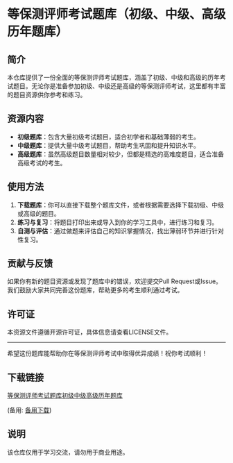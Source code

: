 # 等保测评师考试题库（初级、中级、高级历年题库）

## 简介

本仓库提供了一份全面的等保测评师考试题库，涵盖了初级、中级和高级的历年考试题目。无论你是准备参加初级、中级还是高级的等保测评师考试，这里都有丰富的题目资源供你参考和练习。

## 资源内容

- **初级题库**：包含大量初级考试题目，适合初学者和基础薄弱的考生。
- **中级题库**：提供大量中级考试题目，帮助考生巩固和提升知识水平。
- **高级题库**：虽然高级题目数量相对较少，但都是精选的高难度题目，适合准备高级考试的考生。

## 使用方法

1. **下载题库**：你可以直接下载整个题库文件，或者根据需要选择下载初级、中级或高级的题目。
2. **练习与复习**：将题目打印出来或导入到你的学习工具中，进行练习和复习。
3. **自测与评估**：通过做题来评估自己的知识掌握情况，找出薄弱环节并进行针对性复习。

## 贡献与反馈

如果你有新的题目资源或发现了题库中的错误，欢迎提交Pull Request或Issue。我们鼓励大家共同完善这份题库，帮助更多的考生顺利通过考试。

## 许可证

本资源文件遵循开源许可证，具体信息请查看LICENSE文件。

---

希望这份题库能帮助你在等保测评师考试中取得优异成绩！祝你考试顺利！

## 下载链接
[等保测评师考试题库初级中级高级历年题库](https://pan.quark.cn/s/b138b083f6ae) 

(备用: [备用下载](https://pan.baidu.com/s/10iI503a8IVwhanZn7BPbRg?pwd=1234))

## 说明

该仓库仅用于学习交流，请勿用于商业用途。
